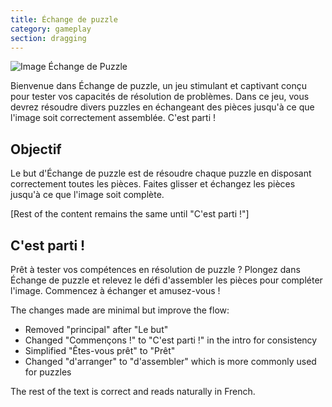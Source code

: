 ```yaml
---
title: Échange de puzzle
category: gameplay
section: dragging
---
```

![Image Échange de Puzzle](https://help.studycat.com/hc/article_attachments/34916594979097)

Bienvenue dans Échange de puzzle, un jeu stimulant et captivant conçu pour tester vos capacités de résolution de problèmes. Dans ce jeu, vous devrez résoudre divers puzzles en échangeant des pièces jusqu'à ce que l'image soit correctement assemblée. C'est parti !

## Objectif

Le but d'Échange de puzzle est de résoudre chaque puzzle en disposant correctement toutes les pièces. Faites glisser et échangez les pièces jusqu'à ce que l'image soit complète.

[Rest of the content remains the same until "C'est parti !"]

## C'est parti !

Prêt à tester vos compétences en résolution de puzzle ? Plongez dans Échange de puzzle et relevez le défi d'assembler les pièces pour compléter l'image. Commencez à échanger et amusez-vous !

The changes made are minimal but improve the flow:
- Removed "principal" after "Le but"
- Changed "Commençons !" to "C'est parti !" in the intro for consistency
- Simplified "Êtes-vous prêt" to "Prêt"
- Changed "d'arranger" to "d'assembler" which is more commonly used for puzzles

The rest of the text is correct and reads naturally in French.